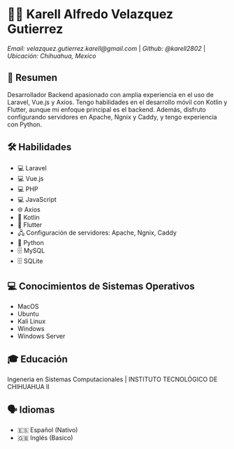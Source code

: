 # 👨‍💻 Karell Alfredo Velazquez Gutierrez

_Email: velazquez.gutierrez.karell@gmail.com_ | _Github: @karell2802_ | _Ubicación: Chihuahua, Mexico_

## 📝 Resumen

Desarrollador Backend apasionado con amplia experiencia en el uso de Laravel, Vue.js y Axios. Tengo habilidades en el desarrollo móvil con Kotlin y Flutter, aunque mi enfoque principal es el backend. Además, disfruto configurando servidores en Apache, Ngnix y Caddy, y tengo experiencia con Python.

## 🛠 Habilidades

- 💻 Laravel
- 💻 Vue.js
- 💻 PHP
- 💻 JavaScript
- 🌐 Axios
- 📱 Kotlin
- 📱 Flutter
- 🖧 Configuración de servidores: Apache, Ngnix, Caddy
- 🤖 Python
- 🗄️ MySQL
- 🗄️ SQLite


## 💻 Conocimientos de Sistemas Operativos

- MacOS
- Ubuntu
- Kali Linux
- Windows
- Windows Server

## 🎓 Educación

Ingeneria en Sistemas Computacionales | INSTITUTO TECNOLÓGICO DE CHIHUAHUA II

## 🗣 Idiomas

- 🇪🇸 Español (Nativo)
- 🇬🇧 Inglés (Basico)
